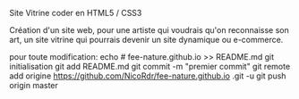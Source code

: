 Site Vitrine coder en HTML5 / CSS3

Création d'un site web, pour une artiste qui voudrais qu'on reconnaisse son art, 
un site vitrine qui pourrais devenir un site dynamique ou e-commerce.


pour toute modification:
echo # fee-nature.github.io >> README.md 
git initialisation 
git add README.md 
git commit -m "premier commit" 
git remote add origine https://github.com/NicoRdr/fee-nature.github.io .git
 -u git push origin master
